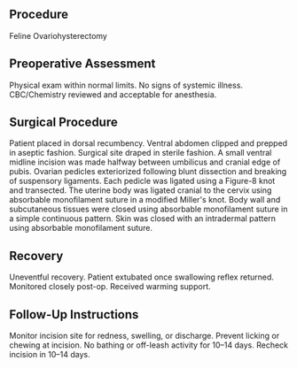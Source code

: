 ## Procedure
Feline Ovariohysterectomy

## Preoperative Assessment
Physical exam within normal limits. No signs of systemic illness. CBC/Chemistry reviewed and acceptable for anesthesia.

## Surgical Procedure
Patient placed in dorsal recumbency. Ventral abdomen clipped and prepped in aseptic fashion. Surgical site draped in sterile fashion. A small ventral midline incision was made halfway between umbilicus and cranial edge of pubis. Ovarian pedicles exteriorized following blunt dissection and breaking of suspensory ligaments. Each pedicle was ligated using a Figure-8 knot and transected. The uterine body was ligated cranial to the cervix using absorbable monofilament suture in a modified Miller's knot. Body wall and subcutaneous tissues were closed using absorbable monofilament suture in a simple continuous pattern. Skin was closed with an intradermal pattern using absorbable monofilament suture.

## Recovery
Uneventful recovery. Patient extubated once swallowing reflex returned. Monitored closely post-op. Received warming support.

## Follow-Up Instructions
Monitor incision site for redness, swelling, or discharge. Prevent licking or chewing at incision. No bathing or off-leash activity for 10–14 days. Recheck incision in 10–14 days.
